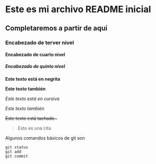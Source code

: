 # Este es mi archivo README inicial
## Completaremos a partir de aqui
### Encabezado de terver nivel
#### Encabezado de cuarto nivel
##### Encabezado de quinto nivel

**Este texto está en negrita**

__Este texto también__

*Este texto está en cursiva*

_Este texto también_


~~Este texto está tachado~~~

> Esto es una cita

Algunos comandos básicos de git son

```
git status
git add
git commit
```

